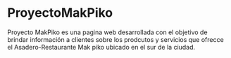 ProyectoMakPiko
===============

Proyecto MakPiko es una pagina web desarrollada con el objetivo de brindar información a clientes sobre los prodcutos y servicios que ofrecce el Asadero-Restaurante Mak piko ubicado en el sur de la ciudad.
